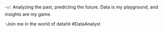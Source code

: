 -📈 Analyzing the past, predicting the future. Data is my playground, and insights are my game.

-Join me in the world of data!🌐 #DataAnalyst



<!---
SMK1705/SMK1705 is a ✨ special ✨ repository because its `README.md` (this file) appears on your GitHub profile.
You can click the Preview link to take a look at your changes.
--->
